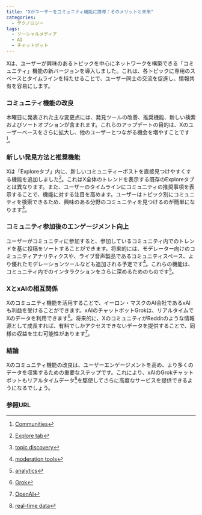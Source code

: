 ```yaml
---
title: "Xがユーザーをコミュニティ機能に誘導：そのメリットと未来"
categories:
  - テクノロジー
tags:
  - ソーシャルメディア
  - AI
  - チャットボット
---
```


Xは、ユーザーが興味のあるトピックを中心にネットワークを構築できる「コミュニティ」機能の新バージョンを導入しました。これは、各トピックに専用のスペースとタイムラインを持たせることで、ユーザー同士の交流を促進し、情報共有を容易にします。

### コミュニティ機能の改良

木曜日に発表された主な変更点には、発見ツールの改善、推奨機能、新しい検索およびソートオプションが含まれます。これらのアップデートの目的は、Xのユーザーベースをさらに拡大し、他のユーザーとつながる機会を増やすことです[^1]。

### 新しい発見方法と推奨機能

Xは「Exploreタブ」内に、新しいコミュニティーポストを直接見つけやすくする機能を追加しました[^2]。これはX全体のトレンドを表示する既存のExploreタブとは異なります。また、ユーザーのタイムラインにコミュニティの推奨事項を表示することで、機能に対する注目を高めます。ユーザーはトピック別にコミュニティを検索できるため、興味のある分野のコミュニティを見つけるのが簡単になります[^3]。

### コミュニティ参加後のエンゲージメント向上

ユーザーがコミュニティに参加すると、参加しているコミュニティ内でのトレンドを基に投稿をソートすることができます。将来的には、モデレーター向けのコミュニティアナリティクスや、ライブ音声製品であるコミュニティスペース、より優れたモデレーションツールなども追加される予定です[^4]。これらの機能は、コミュニティ内でのインタラクションをさらに深めるためのものです[^5]。

### XとxAIの相互関係

Xのコミュニティ機能を活用することで、イーロン・マスクのAI会社であるxAIも利益を受けることができます。xAIのチャットボットGrokは、リアルタイムでXのデータを利用できます[^6]。将来的に、XのコミュニティがRedditのような情報源として成長すれば、有料でしかアクセスできないデータを提供することで、同様の収益を生む可能性があります[^7]。

### 結論

Xのコミュニティ機能の改良は、ユーザーエンゲージメントを高め、より多くのデータを収集するための重要なステップです。これにより、xAIのGrokチャットボットもリアルタイムデータ[^8]を駆使してさらに高度なサービスを提供できるようになるでしょう。

### 参照URL
[^1]: [Communities](https://ejje.weblio.jp/content/communities)
[^2]: [Explore tab](https://help.instagram.com/231704903690654)
[^3]: [topic discovery](https://writerzen.net/products/topic-discovery)
[^4]: [moderation tools](https://socialfactor.com/blog/social-media/a-comprehensive-list-of-social-media-moderation-tools/)
[^5]: [analytics](https://developers.google.com/analytics/learn?hl=ja)
[^6]: [Grok](https://weel.co.jp/media/innovator/grok/)
[^7]: [OpenAI](https://openai.com/)
[^8]: [real-time data](https://www.splunk.com/ja_jp/data-insider/what-is-real-time-data.html)
